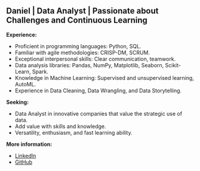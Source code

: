 ## Daniel | Data Analyst | Passionate about Challenges and Continuous Learning

**Experience:**

* Proficient in programming languages: Python, SQL.
* Familiar with agile methodologies: CRISP-DM, SCRUM.
* Exceptional interpersonal skills: Clear communication, teamwork.
* Data analysis libraries: Pandas, NumPy, Matplotlib, Seaborn, Scikit-Learn, Spark.
* Knowledge in Machine Learning: Supervised and unsupervised learning, AutoML.
* Experience in Data Cleaning, Data Wrangling, and Data Storytelling.

**Seeking:**

* Data Analyst in innovative companies that value the strategic use of data.
* Add value with skills and knowledge.
* Versatility, enthusiasm, and fast learning ability.

**More information:**

* [LinkedIn](https://www.linkedin.com/in/daniel-braga-reis-725aa012a/)
* [GitHub](https://github.com/Danielbrgs?tab=repositories)
